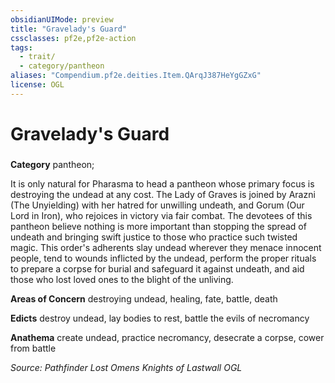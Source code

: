 ```yaml
---
obsidianUIMode: preview
title: "Gravelady's Guard"
cssclasses: pf2e,pf2e-action
tags:
  - trait/
  - category/pantheon
aliases: "Compendium.pf2e.deities.Item.QArqJ387HeYgGZxG"
license: OGL
---
```

# Gravelady's Guard

### 

**Category** pantheon; 




It is only natural for Pharasma to head a pantheon whose primary focus is destroying the undead at any cost. The Lady of Graves is joined by Arazni (The Unyielding) with her hatred for unwilling undeath, and Gorum (Our Lord in Iron), who rejoices in victory via fair combat. The devotees of this pantheon believe nothing is more important than stopping the spread of undeath and bringing swift justice to those who practice such twisted magic. This order's adherents slay undead wherever they menace innocent people, tend to wounds inflicted by the undead, perform the proper rituals to prepare a corpse for burial and safeguard it against undeath, and aid those who lost loved ones to the blight of the unliving.

**Areas of Concern** destroying undead, healing, fate, battle, death

**Edicts** destroy undead, lay bodies to rest, battle the evils of necromancy

**Anathema** create undead, practice necromancy, desecrate a corpse, cower from battle

*Source: Pathfinder Lost Omens Knights of Lastwall*
*OGL*
